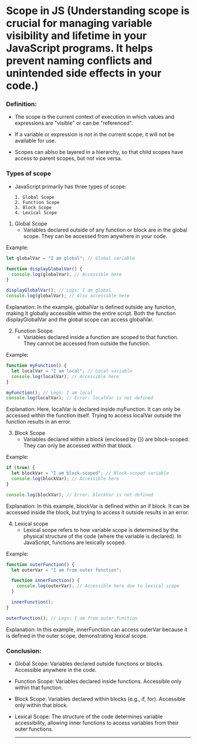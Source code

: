 # Scope in JS (Understanding scope is crucial for managing variable visibility and lifetime in your JavaScript programs. It helps prevent naming conflicts and unintended side effects in your code.)

### Definition:
 - The scope is the current context of execution in which values and expressions are "visible" or can be "referenced".

 - If a variable or expression is not in the current scope, it will not be available for use.

 - Scopes can ablso be layered in a hierarchy, so that child scopes have access to parent scopes, but not vice versa.

### Types of scope
- JavaScript primarily has three types of scope:
  
      1. Global Scope
      2. Function Scope
      3. Block Scope
      4. Lexical Scope


  
1. Global Scope
   - Variables declared outside of any function or block are in the global scope. They can be accessed from anywhere in your code.

Example: 
```javascript
let globalVar = "I am global"; // Global variable

function displayGlobalVar() {
  console.log(globalVar); // Accessible here
}

displayGlobalVar(); // Logs: I am global
console.log(globalVar); // Also accessible here
```

Explanation:
In the example, globalVar is defined outside any function, making it globally accessible within the entire script. Both the function displayGlobalVar and the global scope can access globalVar.



2. Function Scope
   - Variables declared inside a function are scoped to that function. They cannot be accessed from outside the function.

Example:
```javascript
function myFunction() {
  let localVar = "I am local"; // Local variable
  console.log(localVar); // Accessible here
}

myFunction(); // Logs: I am local
console.log(localVar); // Error: localVar is not defined
```

Explanation:
Here, localVar is declared inside myFunction. It can only be accessed within the function itself. Trying to access localVar outside the function results in an error.


3. Block Scope
   - Variables declared within a block (enclosed by {}) are block-scoped. They can only be accessed within that block.
  
Example:
```javascript
if (true) {
  let blockVar = "I am block-scoped"; // Block-scoped variable
  console.log(blockVar); // Accessible here
}

console.log(blockVar); // Error: blockVar is not defined
```

Explanation:
In this example, blockVar is defined within an if block. It can be accessed inside the block, but trying to access it outside results in an error.


4. Lexical scope
   - Lexical scope refers to how variable scope is determined by the physical structure of the code (where the variable is declared). In JavaScript, functions are lexically scoped.

Example:
```javascript
function outerFunction() {
  let outerVar = "I am from outer function";

  function innerFunction() {
    console.log(outerVar); // Accessible here due to lexical scope
  }

  innerFunction();
}

outerFunction(); // Logs: I am from outer function
```

Explanation:
In this example, innerFunction can access outerVar because it is defined in the outer scope, demonstrating lexical scope.

### Conclusion:
- Global Scope: Variables declared outside functions or blocks. Accessible anywhere in the code.
  
- Function Scope: Variables declared inside functions. Accessible only within that function.

- Block Scope: Variables declared within blocks (e.g., if, for). Accessible only within that block.

- Lexical Scope: The structure of the code determines variable accessibility, allowing inner functions to access variables from their outer functions.

  ***



